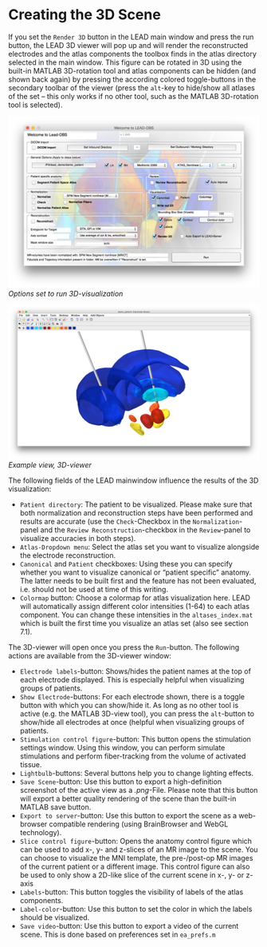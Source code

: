 # Creating the 3D Scene

If you set the `Render 3D` button in the LEAD main window and press the run button, the LEAD 3D viewer will pop up and will render the reconstructed electrodes and the atlas components the toolbox finds in the atlas directory selected in the main window. This figure can be rotated in 3D using the built-in MATLAB 3D-rotation tool and atlas components can be hidden \(and shown back again\) by pressing the according colored toggle-buttons in the secondary toolbar of the viewer \(press the `alt`-key to hide/show all atlases of the set – this only works if no other tool, such as the MATLAB 3D-rotation tool is selected\).

![Example of a 2D image](../../.gitbook/assets/3dview_run.png) _Options set to run 3D-visualization_

![Example of a 2D image](../../.gitbook/assets/3d_viewer_example.png) _Example view, 3D-viewer_

The following fields of the LEAD mainwindow influence the results of the 3D visualization:

* `Patient directory`: The patient to be visualized. Please make sure that both normalization and reconstruction steps have been performed and results are accurate \(use the `Check`-Checkbox in the `Normalization`-panel and the `Review Reconstruction`-checkbox in the `Review`-panel to visualize accuracies in both steps\).
* `Atlas-Dropdown menu`: Select the atlas set you want to visualize alongside the electrode reconstruction.
* `Canonical` and `Patient` checkboxes: Using these you can specify whether you want to visualize canonical or “patient specific” anatomy. The latter needs to be built first and the feature has not been evaluated, i.e. should not be used at time of this writing.
* `Colormap` button: Choose a colormap for atlas visualization here. LEAD will automatically assign different color intensities \(1-64\) to each atlas component. You can change these intensities in the `altases_index.mat` which is built the first time you visualize an atlas set \(also see section 7.1\).

The 3D-viewer will open once you press the `Run`-button. The following actions are available from the 3D-viewer window:

* `Electrode labels`-button: Shows/hides the patient names at the top of each electrode displayed. This is especially helpful when visualizing groups of patients.
* `Show Electrode`-buttons: For each electrode shown, there is a toggle button with which you can show/hide it. As long as no other tool is active \(e.g. the MATLAB 3D-view tool\), you can press the `alt`-button to show/hide all electrodes at once \(helpful when visualizing groups of patients.
* `Stimulation control figure`-button: This button opens the stimulation settings window. Using this window, you can perform simulate stimulations and perform fiber-tracking from the volume of activated tissue.
* `Lightbulb`-buttons: Several buttons help you to change lighting effects.
* `Save Scene`-button: Use this button to export a high-definition screenshot of the active view as a _.png_-File. Please note that this button will export a better quality rendering of the scene than the built-in MATLAB save button.
* `Export to server`-button: Use this button to export the scene as a web-browser compatible rendering \(using BrainBrowser and WebGL technology\).
* `Slice control figure`-button: Opens the anatomy control figure which can be used to add x-, y- and z-slices of an MR image to the scene. You can choose to visualize the MNI template, the pre-/post-op MR images of the current patient or a different image. This control figure can also be used to only show a 2D-like slice of the current scene in x-, y- or z-axis
* `Labels`-button: This button toggles the visibility of labels of the atlas components.
* `Label-color`-button: Use this button to set the color in which the labels should be visualized.
* `Save video`-button: Use this button to export a video of the current scene. This is done based on preferences set in `ea_prefs.m`

